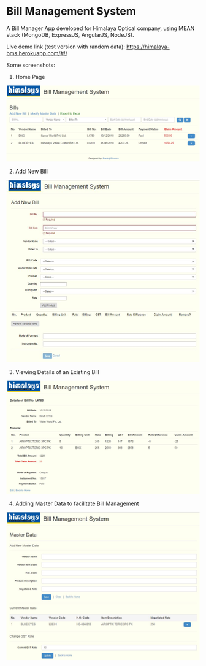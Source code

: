 # Bill Management System

A Bill Manager App developed for Himalaya Optical company, using MEAN stack (MongoDB, ExpressJS, AngularJS, NodeJS).

Live demo link (test version with random data): https://himalaya-bms.herokuapp.com/#!/

Some screenshots:

1. Home Page

<img src="img/1.JPG"><br>

2. Add New Bill

<img src="img/2.JPG"><br>

3. Viewing Details of an Existing Bill

<img src="img/3.JPG"><br>

4. Adding Master Data to facilitate Bill Management

<img src="img/4.JPG"><br>
